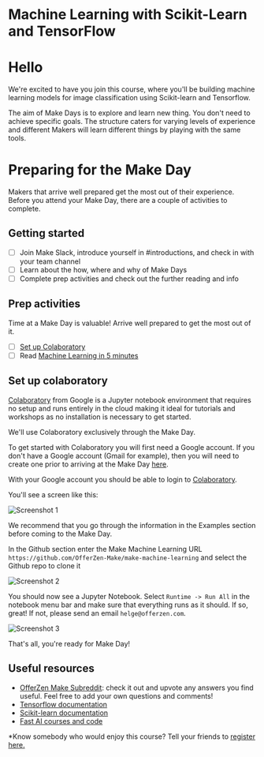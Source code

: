 # Machine Learning with Scikit-Learn and TensorFlow

# Hello

We're excited to have you join this course, where you'll be building machine learning models for image classification using Scikit-learn and Tensorflow.

The aim of Make Days is to explore and learn new thing. You don't need to achieve specific goals. The structure caters for varying levels of experience and different Makers will learn different things by playing with the same tools.

# Preparing for the Make Day
Makers that arrive well prepared get the most out of their experience. Before you attend your Make Day, there are a couple of activities to complete.

## Getting started

- [ ] Join Make Slack, introduce yourself in #introductions, and check in with your team channel
- [ ]  Learn about the how, where and why of Make Days
- [ ]   Complete prep activities and check out the further reading and info

## Prep activities

Time at a Make Day is valuable! Arrive well prepared to get the most out of it.

- [ ] [Set up Colaboratory](#set-up-colaboratory)
- [ ] Read [Machine Learning in 5 minutes](https://medium.com/@vashkelis/machine-learning-in-5-minutes-9a6cce23ce7e)

## Set up colaboratory

[Colaboratory](https://colab.research.google.com) from Google is a Jupyter notebook environment that requires no setup and runs entirely in the cloud making it ideal for tutorials and workshops as no installation is necessary to get started.

We'll use Colaboratory exclusively through the Make Day. 

To get started with Colaboratory you will first need a Google account. If you don't have a Google account (Gmail for example), then you will need to create one prior to arriving at the Make Day [here](https://accounts.google.com/SignUp?hl=en).

With your Google account you should be able to login to [Colaboratory](https://colab.research.google.com).

You'll see a screen like this:

![Screenshot 1](./screen_shot_1.png)

We recommend that you go through the information in the Examples section before coming to the Make Day.

In the Github section enter the Make Machine Learning URL `https://github.com/OfferZen-Make/make-machine-learning` and select the Github repo to clone it

![Screenshot 2](./screen_shot_2.png)

You should now see a Jupyter Notebook. Select `Runtime -> Run All` in the notebook menu bar and make sure that everything runs as it should. If so, great! If not, please send an email `helge@offerzen.com`.

![Screenshot 3](./screen_shot_3.png)

That's all, you're ready for Make Day!

## Useful resources
- [OfferZen Make Subreddit](https://www.reddit.com/r/offerzenmake): check it out and upvote any answers you find useful. Feel free to add your own questions and comments!
- [Tensorflow documentation](https://www.tensorflow.org/api_docs/)
- [Scikit-learn documentation](http://scikit-learn.org/stable/documentation.html)
- [Fast AI courses and code](https://www.fast.ai/)

*Know somebody who would enjoy this course? Tell your friends to [register here.](https://docs.google.com/forms/d/e/1FAIpQLSd9T-N8K519J89ohbLSZ17OebjLrwRhy9hXnSDRcPXEDM0dEQ/viewform?usp=sf_link)




